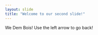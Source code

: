 ```yaml
---
layout: slide
title: "Welcome to our second slide!"
---
```

We Dem Bois!
Use the left arrow to go back!
